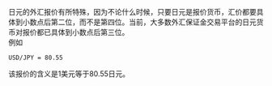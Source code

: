 日元的外汇报价有所特殊，因为不论什么时候，只要日元是报价货币，汇价都要具体到小数点后第二位，而不是第四位。当前，大多数外汇保证金交易平台的日元货币对报价都已具体到小数点后第三位。  
例如
  
    USD/JPY = 80.55

该报价的含义是1美元等于80.55日元。